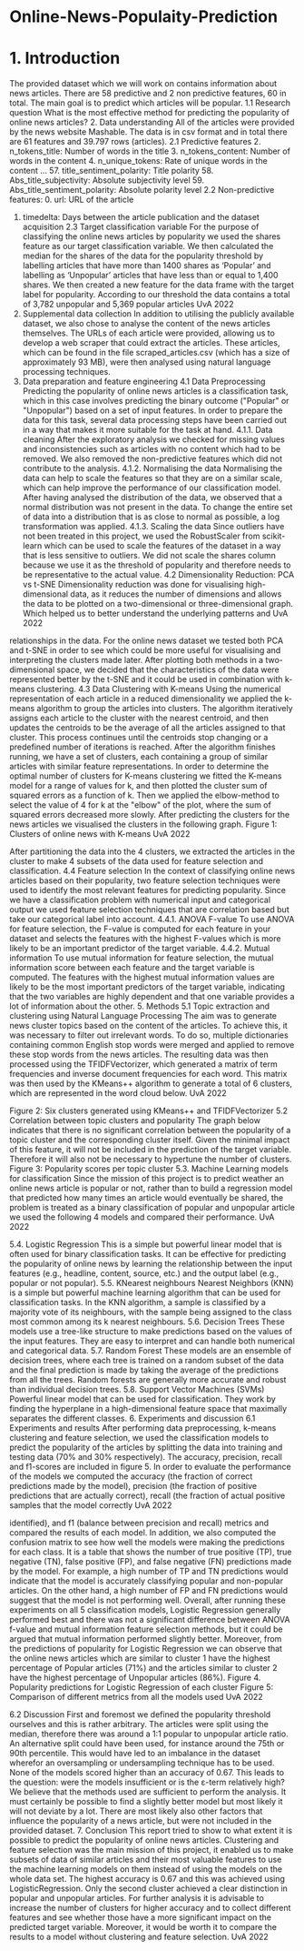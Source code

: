 # Online-News-Populaity-Prediction
# 1. Introduction
The provided dataset which we will work on contains information about news articles. There are 58 predictive and 2 non predictive features, 60 in total. The main goal is to predict which articles will be popular.
1.1 Research question
What is the most effective method for predicting the popularity of online news articles?
2. Data understanding
All of the articles were provided by the news website Mashable. The data is in csv format and in total there are 61 features and 39.797 rows (articles).
2.1 Predictive features
2. n_tokens_title: Number of words in the title
3. n_tokens_content: Number of words in the content
4. n_unique_tokens: Rate of unique words in the content ...
57. title_sentiment_polarity: Title polarity
58. Abs_title_subjectivity: Absolute subjectivity level
59. Abs_title_sentiment_polarity: Absolute polarity level
2.2 Non-predictive features:
0. url: URL of the article
1. timedelta: Days between the article publication and the dataset acquisition
2.3 Target classification variable
For the purpose of classifying the online news articles by popularity we used the shares feature as our target classification variable. We then calculated the median for the shares of the data for the popularity threshold by labelling articles that have more than 1400 shares as ‘Popular’ and labelling as ‘Unpopular’ articles that have less than or equal to 1,400 shares. We then created a new feature for the data frame with the target label for popularity. According to our threshold the data contains a total of 3,782 unpopular and 5,369 popular articles
 UvA 2022
 3. Supplemental data collection
In addition to utilising the publicly available dataset, we also chose to analyse the content of the news articles themselves. The URLs of each article were provided, allowing us to develop a web scraper that could extract the articles. These articles, which can be found in the file scraped_articles.csv (which has a size of approximately 93 MB), were then analysed using natural language processing techniques.
4. Data preparation and feature engineering
4.1 Data Preprocessing
Predicting the popularity of online news articles is a classification task, which in this case involves predicting the binary outcome ("Popular" or "Unpopular") based on a set of input features. In order to prepare the data for this task, several data processing steps have been carried out in a way that makes it more suitable for the task at hand.
4.1.1. Data cleaning
After the exploratory analysis we checked for missing values and inconsistencies such as articles with no content which had to be removed. We also removed the non-predictive features which did not contribute to the analysis.
4.1.2. Normalising the data
Normalising the data can help to scale the features so that they are on a similar scale, which can help improve the performance of our classification model. After having analysed the distribution of the data, we observed that a normal distribution was not present in the data. To change the entire set of data into a distribution that is as close to normal as possible, a log transformation was applied.
4.1.3. Scaling the data
Since outliers have not been treated in this project, we used the RobustScaler from scikit-learn which can be used to scale the features of the dataset in a way that is less sensitive to outliers. We did not scale the shares column because we use it as the threshold of popularity and therefore needs to be representative to the actual value.
4.2 Dimensionality Reduction: PCA vs t-SNE
Dimensionality reduction was done for visualising high-dimensional data, as it reduces the number of dimensions and allows the data to be plotted on a two-dimensional or three-dimensional graph. Which helped us to better understand the underlying patterns and
UvA 2022

 relationships in the data. For the online news dataset we tested both PCA and t-SNE in order to see which could be more useful for visualising and interpreting the clusters made later.
After plotting both methods in a two-dimensional space, we decided that the characteristics of the data were represented better by the t-SNE and it could be used in combination with k-means clustering.
4.3 Data Clustering with K-means
Using the numerical representation of each article in a reduced dimensionality we applied the k-means algorithm to group the articles into clusters. The algorithm iteratively assigns each article to the cluster with the nearest centroid, and then updates the centroids to be the average of all the articles assigned to that cluster. This process continues until the centroids stop changing or a predefined number of iterations is reached. After the algorithm finishes running, we have a set of clusters, each containing a group of similar articles with similar feature representations.
In order to determine the optimal number of clusters for K-means clustering we fitted the K-means model for a range of values for k, and then plotted the cluster sum of squared errors as a function of k. Then we applied the elbow-method to select the value of 4 for k at the "elbow" of the plot, where the sum of squared errors decreased more slowly. After predicting the clusters for the news articles we visualised the clusters in the following graph.
Figure 1: Clusters of online news with K-means
 UvA 2022

 After partitioning the data into the 4 clusters, we extracted the articles in the cluster to make 4 subsets of the data used for feature selection and classification.
4.4 Feature selection
In the context of classifying online news articles based on their popularity, two feature selection techniques were used to identify the most relevant features for predicting popularity. Since we have a classification problem with numerical input and categorical output we used feature selection techniques that are correlation based but take our categorical label into account.
4.4.1. ANOVA F-value
To use ANOVA for feature selection, the F-value is computed for each feature in your dataset and selects the features with the highest F-values which is more likely to be an important predictor of the target variable.
4.4.2. Mutual information
To use mutual information for feature selection, the mutual information score between each feature and the target variable is computed. The features with the highest mutual information values are likely to be the most important predictors of the target variable, indicating that the two variables are highly dependent and that one variable provides a lot of information about the other.
5. Methods
5.1 Topic extraction and clustering using Natural Language Processing
The aim was to generate news cluster topics based on the content of the articles. To achieve this, it was necessary to filter out irrelevant words. To do so, multiple dictionaries containing common English stop words were merged and applied to remove these stop words from the news articles. The resulting data was then processed using the TFIDFVectorizer, which generated a matrix of term frequencies and inverse document frequencies for each word. This matrix was then used by the KMeans++ algorithm to generate a total of 6 clusters, which are represented in the word cloud below.
UvA 2022

 Figure 2: Six clusters generated using KMeans++ and TFIDFVectorizer
             5.2 Correlation between topic clusters and popularity
The graph below indicates that there is no significant correlation between the popularity of a topic cluster and the corresponding cluster itself. Given the minimal impact of this feature, it will not be included in the prediction of the target variable. Therefore it will also not be necessary to hypertune the number of clusters.
Figure 3: Popularity scores per topic cluster
 5.3. Machine Learning models for classification
Since the mission of this project is to predict weather an online news article is popular or not, rather than to build a regression model that predicted how many times an article would eventually be shared, the problem is treated as a binary classification of popular and unpopular article we used the following 4 models and compared their performance.
UvA 2022

 5.4. Logistic Regression
This is a simple but powerful linear model that is often used for binary classification tasks. It can be effective for predicting the popularity of online news by learning the relationship between the input features (e.g., headline, content, source, etc.) and the output label (e.g., popular or not popular).
5.5. KNearest neighbours
Nearest Neighbors (KNN) is a simple but powerful machine learning algorithm that can be used for classification tasks. In the KNN algorithm, a sample is classified by a majority vote of its neighbours, with the sample being assigned to the class most common among its k nearest neighbours.
5.6. Decision Trees
These models use a tree-like structure to make predictions based on the values of the input features. They are easy to interpret and can handle both numerical and categorical data.
5.7. Random Forest
These models are an ensemble of decision trees, where each tree is trained on a random subset of the data and the final prediction is made by taking the average of the predictions from all the trees. Random forests are generally more accurate and robust than individual decision trees.
5.8. Support Vector Machines (SVMs)
Powerful linear model that can be used for classification. They work by finding the hyperplane in a high-dimensional feature space that maximally separates the different classes.
6. Experiments and discussion
6.1 Experiments and results
After performing data preprocessing, k-means clustering and feature selection, we used the classification models to predict the popularity of the articles by splitting the data into training and testing data (70% and 30% respectively). The accuracy, precision, recall and f1-scores are included in figure 5.
In order to evaluate the performance of the models we computed the accuracy (the fraction of correct predictions made by the model), precision (the fraction of positive predictions that are actually correct), recall (the fraction of actual positive samples that the model correctly
UvA 2022

 identified), and f1 (balance between precision and recall) metrics and compared the results of each model.
In addition, we also computed the confusion matrix to see how well the models were making the predictions for each class. It is a table that shows the number of true positive (TP), true negative (TN), false positive (FP), and false negative (FN) predictions made by the model. For example, a high number of TP and TN predictions would indicate that the model is accurately classifying popular and non-popular articles. On the other hand, a high number of FP and FN predictions would suggest that the model is not performing well.
Overall, after running these experiments on all 5 classification models, Logistic Regression generally performed best and there was not a significant difference between ANOVA f-value and mutual information feature selection methods, but it could be argued that mutual information performed slightly better.
Moreover, from the predictions of popularity for Logistic Regression we can observe that the online news articles which are similar to cluster 1 have the highest percentage of Popular articles (71%) and the articles similar to cluster 2 have the highest percentage of Unpopular articles (86%).
Figure 4. Popularity predictions for Logistic Regression of each cluster
Figure 5: Comparison of different metrics from all the models used
 UvA 2022

 6.2 Discussion
First and foremost we defined the popularity threshold ourselves and this is rather arbitrary. The articles were split using the median, therefore there was around a 1:1 popular to unpopular article ratio. An alternative split could have been used, for instance around the 75th or 90th percentile. This would have led to an imbalance in the dataset wherefor an oversampling or undersampling technique has to be used.
None of the models scored higher than an accuracy of 0.67. This leads to the question: were the models insufficient or is the ε-term relatively high? We believe that the methods used are sufficient to perform the analysis. It must certainly be possible to find a slightly better model but most likely it will not deviate by a lot. There are most likely also other factors that influence the popularity of a news article, but were not included in the provided dataset.
7. Conclusion
This report tried to show to what extent it is possible to predict the popularity of online news articles. Clustering and feature selection was the main mission of this project, it enabled us to make subsets of data of similar articles and their most valuable features to use the machine learning models on them instead of using the models on the whole data set. The highest accuracy is 0.67 and this was achieved using LogisticRegression. Only the second cluster achieved a clear distinction in popular and unpopular articles.
For further analysis it is advisable to increase the number of clusters for higher accuracy and to collect different features and see whether those have a more significant impact on the predicted target variable. Moreover, it would be worth it to compare the results to a model without clustering and feature selection.
UvA 2022

